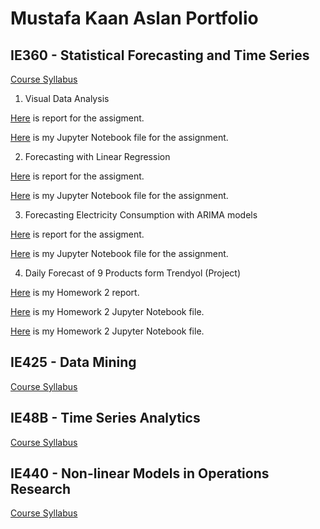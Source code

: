 

# Mustafa Kaan Aslan Portfolio


## IE360 - Statistical Forecasting and Time Series

[Course Syllabus](files/360sy.html)

1) Visual Data Analysis

[Here](files/360hw1.html) is report for the assigment.  

[Here](files/360hw1.ipynb) is my Jupyter Notebook file for the assignment.

2) Forecasting with Linear Regression

[Here](files/360hw2.html) is report for the assigment.   

[Here](files/360hw2.ipynb) is my Jupyter Notebook file for the assignment.

3) Forecasting Electricity Consumption with ARIMA models

[Here](files/360hw3.html) is report for the assigment.  

[Here](files/360hw3.ipynb) is my Jupyter Notebook file for the assignment.

4) Daily Forecast of 9 Products form Trendyol (Project)

[Here](files/360projectAnalysis.html) is my Homework 2 report.  

[Here](files/360projectReport.html) is my Homework 2 Jupyter Notebook file.

[Here](files/360project.ipnyb) is my Homework 2 Jupyter Notebook file.


## IE425 - Data Mining

[Course Syllabus](files/425sy.html)

## IE48B - Time Series Analytics

[Course Syllabus](files/48bsy.html)


## IE440 - Non-linear Models in Operations Research

[Course Syllabus](files/440sy.html)



